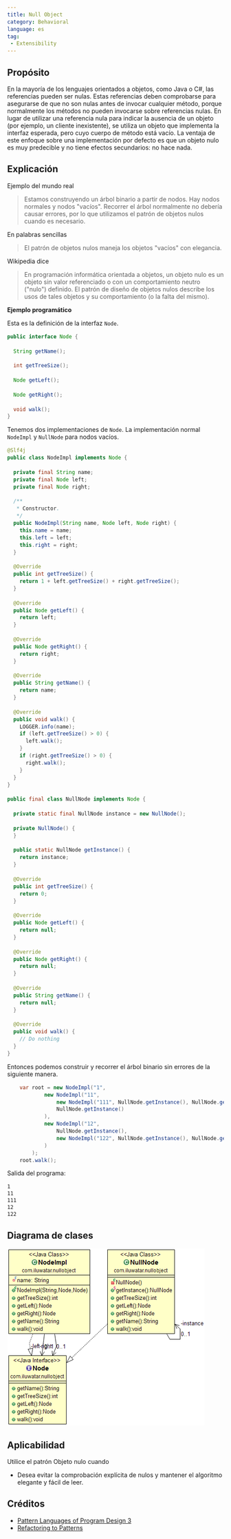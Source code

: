 ```yaml
---
title: Null Object
category: Behavioral
language: es
tag:
 - Extensibility
---
```


## Propósito

En la mayoría de los lenguajes orientados a objetos, como Java o C#, las referencias pueden ser nulas. Estas referencias deben comprobarse para asegurarse de que no son nulas antes de invocar cualquier método, porque normalmente los métodos no pueden invocarse sobre referencias nulas. En lugar de utilizar una referencia nula para indicar la ausencia de un objeto (por ejemplo, un cliente inexistente), se utiliza un objeto que implementa la interfaz esperada, pero cuyo cuerpo de método está vacío. La ventaja de este enfoque sobre una implementación por defecto es que un objeto nulo es muy predecible y no tiene efectos secundarios: no hace nada.

## Explicación

Ejemplo del mundo real

> Estamos construyendo un árbol binario a partir de nodos. Hay nodos normales y nodos "vacíos". Recorrer el árbol normalmente no debería causar errores, por lo que utilizamos el patrón de objetos nulos cuando es necesario.

En palabras sencillas

> El patrón de objetos nulos maneja los objetos "vacíos" con elegancia.

Wikipedia dice

> En programación informática orientada a objetos, un objeto nulo es un objeto sin valor referenciado o con un comportamiento neutro ("nulo") definido. El patrón de diseño de objetos nulos describe los usos de tales objetos y su comportamiento (o la falta del mismo).

**Ejemplo programático**

Esta es la definición de la interfaz `Node`.

```java
public interface Node {

  String getName();

  int getTreeSize();

  Node getLeft();

  Node getRight();

  void walk();
}
```

Tenemos dos implementaciones de `Node`. La implementación normal `NodeImpl` y `NullNode` para nodos vacíos.

```java
@Slf4j
public class NodeImpl implements Node {

  private final String name;
  private final Node left;
  private final Node right;

  /**
   * Constructor.
   */
  public NodeImpl(String name, Node left, Node right) {
    this.name = name;
    this.left = left;
    this.right = right;
  }

  @Override
  public int getTreeSize() {
    return 1 + left.getTreeSize() + right.getTreeSize();
  }

  @Override
  public Node getLeft() {
    return left;
  }

  @Override
  public Node getRight() {
    return right;
  }

  @Override
  public String getName() {
    return name;
  }

  @Override
  public void walk() {
    LOGGER.info(name);
    if (left.getTreeSize() > 0) {
      left.walk();
    }
    if (right.getTreeSize() > 0) {
      right.walk();
    }
  }
}

public final class NullNode implements Node {

  private static final NullNode instance = new NullNode();

  private NullNode() {
  }

  public static NullNode getInstance() {
    return instance;
  }

  @Override
  public int getTreeSize() {
    return 0;
  }

  @Override
  public Node getLeft() {
    return null;
  }

  @Override
  public Node getRight() {
    return null;
  }

  @Override
  public String getName() {
    return null;
  }

  @Override
  public void walk() {
    // Do nothing
  }
}
```

Entonces podemos construir y recorrer el árbol binario sin errores de la siguiente manera.

```java
    var root = new NodeImpl("1",
            new NodeImpl("11",
                new NodeImpl("111", NullNode.getInstance(), NullNode.getInstance()),
                NullNode.getInstance()
            ),
            new NodeImpl("12",
                NullNode.getInstance(),
                new NodeImpl("122", NullNode.getInstance(), NullNode.getInstance())
            )
        );
    root.walk();
```

Salida del programa:

```
1
11
111
12
122
```

## Diagrama de clases

![alt text](./etc/null-object.png "Null Object")

## Aplicabilidad

Utilice el patrón Objeto nulo cuando

* Desea evitar la comprobación explícita de nulos y mantener el algoritmo elegante y fácil de leer.

## Créditos

* [Pattern Languages of Program Design 3](https://www.amazon.com/gp/product/0201310112/ref=as_li_tl?ie=UTF8&camp=1789&creative=9325&creativeASIN=0201310112&linkCode=as2&tag=javadesignpat-20&linkId=7372ffb8a4e39a3bb10f199b89aef921)
* [Refactoring to Patterns](https://www.amazon.com/gp/product/0321213351/ref=as_li_tl?ie=UTF8&camp=1789&creative=9325&creativeASIN=0321213351&linkCode=as2&tag=javadesignpat-20&linkId=2a76fcb387234bc71b1c61150b3cc3a7)
